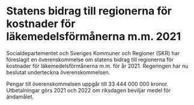 # Statens bidrag till regionerna för kostnader för läkemedelsförmånerna m.m. 2021

Socialdepartementet och Sveriges Kommuner och Regioner (SKR) har föreslagit en överenskommelse om statens bidrag till regionerna för kostnader för läkemedelsförmånerna m.m. för år 2021\. Regeringen har nu beslutat underteckna överenskommelsen.


Pengar till överenskommelsen uppgår till 33 444 000 000 kronor. Utbetalningar görs 2021 och 2022 om riksdagen beviljar medel för ändamålet.
